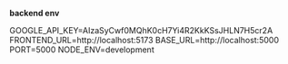 **backend env**


GOOGLE_API_KEY=AIzaSyCwf0MQhK0cH7Yi4R2KkKSsJHLN7H5cr2A
FRONTEND_URL=http://localhost:5173
BASE_URL=http://localhost:5000
PORT=5000
NODE_ENV=development
